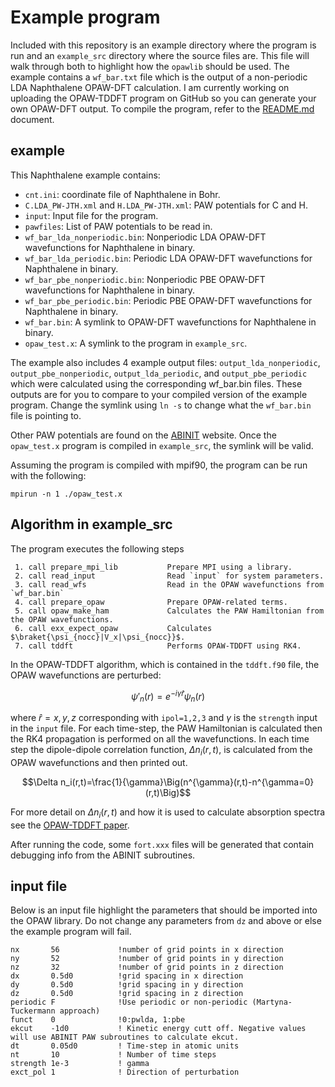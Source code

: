 # Example program

Included with this repository is an example directory where the program is run and an `example_src` directory where the source files are. This file will walk through both to highlight how the `opawlib` should be used. The example contains a `wf_bar.txt` file which is the output of a non-periodic LDA Naphthalene OPAW-DFT calculation. I am currently working on uploading the OPAW-TDDFT program on GitHub so you can generate your own OPAW-DFT output. To compile the program, refer to the [README.md](../README.md) document.


## example
This Naphthalene example contains:

 - `cnt.ini`: coordinate file of Naphthalene in Bohr.
 - `C.LDA_PW-JTH.xml` and `H.LDA_PW-JTH.xml`: PAW potentials for C and H.
 - `input`: Input file for the program. 
 - `pawfiles`: List of PAW potentials to be read in.
 - `wf_bar_lda_nonperiodic.bin`:  Nonperiodic LDA OPAW-DFT wavefunctions for Naphthalene in binary.
 - `wf_bar_lda_periodic.bin`: Periodic LDA OPAW-DFT wavefunctions for Naphthalene in binary.
 - `wf_bar_pbe_nonperiodic.bin`: Nonperiodic PBE OPAW-DFT wavefunctions for Naphthalene in binary.
 - `wf_bar_pbe_periodic.bin`: Periodic PBE OPAW-DFT wavefunctions for Naphthalene in binary.
 - `wf_bar.bin`: A symlink to OPAW-DFT wavefunctions for Naphthalene in binary.
 - `opaw_test.x`: A symlink to the program in `example_src`.

The example also includes 4 example output files: `output_lda_nonperiodic`, `output_pbe_nonperiodic`, `output_lda_periodic`, and `output_pbe_periodic` which were calculated using the corresponding wf_bar.bin files. These outputs are for you to compare to your compiled version of the example program. Change the symlink using `ln -s` to change what the `wf_bar.bin` file is pointing to.

Other PAW potentials are found on the [ABINIT](https://www.abinit.org/psp-tables) website. Once the `opaw_test.x` program is compiled in `example_src`, the symlink will be valid.

Assuming the program is compiled with mpif90, the program can be run with the following: 

	mpirun -n 1 ./opaw_test.x

## Algorithm in example_src
The program executes the following steps
```
 1. call prepare_mpi_lib           Prepare MPI using a library.
 2. call read_input                Read `input` for system parameters.
 3. call read_wfs                  Read in the OPAW wavefunctions from `wf_bar.bin`
 4. call prepare_opaw              Prepare OPAW-related terms.
 5. call opaw_make_ham             Calculates the PAW Hamiltonian from the OPAW wavefunctions.
 6. call exx_expect_opaw           Calculates $\braket{\psi_{nocc}|V_x|\psi_{nocc}}$.
 7. call tddft                     Performs OPAW-TDDFT using RK4.
```
In the OPAW-TDDFT algorithm, which is contained in the `tddft.f90` file, the OPAW wavefunctions are perturbed:

$$ \psi'_n(r)=e^{-i\gamma \hat{r}}\psi_n(r)$$

where $\hat{r}=x,y,z$ corresponding with `ipol=1,2,3` and $\gamma$ is the `strength` input in the `input` file. For each time-step, the PAW Hamiltonian is calculated then the RK4 propagation is performed on all the wavefunctions. In each time step the dipole-dipole correlation function, $\Delta n_i(r,t)$, is calculated from the OPAW wavefunctions and then printed out. 

$$\Delta n_i(r,t)=\frac{1}{\gamma}\Big(n^{\gamma}(r,t)-n^{\gamma=0}(r,t)\Big)$$

For more detail on $\Delta n_i(r,t)$ and how it is used to calculate absorption spectra see the [OPAW-TDDFT paper](https://pubs.aip.org/aip/jcp/article-abstract/160/14/144101/3281117/Time-dependent-density-functional-theory-with-the?redirectedFrom=fulltext). 

After running the code, some `fort.xxx` files will be generated that contain debugging info from the ABINIT subroutines.

## input file

Below is an input file highlight the parameters that should be imported into the OPAW library. Do not change any parameters from `dz` and above or else the example program will fail.

	nx       56             !number of grid points in x direction
	ny       52             !number of grid points in y direction
	nz       32             !number of grid points in z direction
	dx       0.5d0          !grid spacing in x direction
	dy       0.5d0          !grid spacing in y direction
	dz       0.5d0          !grid spacing in z direction
	periodic F              !Use periodic or non-periodic (Martyna-Tuckermann approach)
	funct    0              !0:pwlda, 1:pbe
	ekcut    -1d0           ! Kinetic energy cutt off. Negative values will use ABINIT PAW subroutines to calculate ekcut.
	dt       0.05d0         ! Time-step in atomic units
	nt       10             ! Number of time steps
	strength 1e-3           ! gamma
	exct_pol 1              ! Direction of perturbation


